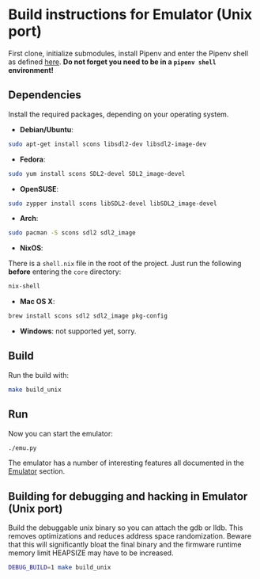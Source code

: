 # Build instructions for Emulator (Unix port)

First clone, initialize submodules, install Pipenv and enter the Pipenv shell as 
defined [here](index.md). **Do not forget you need to be in a `pipenv shell`
environment!**

## Dependencies

Install the required packages, depending on your operating system.

* __Debian/Ubuntu__:

```sh
sudo apt-get install scons libsdl2-dev libsdl2-image-dev
```

* __Fedora__:

```sh
sudo yum install scons SDL2-devel SDL2_image-devel
```

* __OpenSUSE__:

```sh
sudo zypper install scons libSDL2-devel libSDL2_image-devel
```

* __Arch__:

```sh
sudo pacman -S scons sdl2 sdl2_image
```

* __NixOS__:

There is a `shell.nix` file in the root of the project. Just run the following **before** entering the `core` directory:

```sh
nix-shell
```

* __Mac OS X__:

```sh
brew install scons sdl2 sdl2_image pkg-config
```

* __Windows__: not supported yet, sorry.

## Build

Run the build with:

```sh
make build_unix
```

## Run

Now you can start the emulator:

```sh
./emu.py
```

The emulator has a number of interesting features all documented in the [Emulator](../emulator/index.md) section.

## Building for debugging and hacking in Emulator (Unix port)

Build the debuggable unix binary so you can attach the gdb or lldb.
This removes optimizations and reduces address space randomization.
Beware that this will significantly bloat the final binary
and the firmware runtime memory limit HEAPSIZE may have to be increased.

```sh
DEBUG_BUILD=1 make build_unix
```

